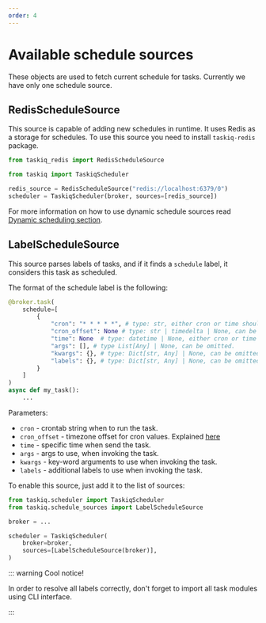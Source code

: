 ```yaml
---
order: 4
---
```


# Available schedule sources

These objects are used to fetch current schedule for tasks.
Currently we have only one schedule source.

## RedisScheduleSource

This source is capable of adding new schedules in runtime. It uses Redis as a storage for schedules.
To use this source you need to install `taskiq-redis` package.

```python
from taskiq_redis import RedisScheduleSource

from taskiq import TaskiqScheduler

redis_source = RedisScheduleSource("redis://localhost:6379/0")
scheduler = TaskiqScheduler(broker, sources=[redis_source])
```

For more information on how to use dynamic schedule sources read [Dynamic scheduling section](../guide/scheduling-tasks.md#dynamic-scheduling).


## LabelScheduleSource

This source parses labels of tasks, and if it finds a `schedule` label, it considers this task as scheduled.

The format of the schedule label is the following:

```python
@broker.task(
    schedule=[
        {
            "cron": "* * * * *", # type: str, either cron or time should be specified.
            "cron_offset": None # type: str | timedelta | None, can be omitted.
            "time": None  # type: datetime | None, either cron or time should be specified.
            "args": [], # type List[Any] | None, can be omitted.
            "kwargs": {}, # type: Dict[str, Any] | None, can be omitted.
            "labels": {}, # type: Dict[str, Any] | None, can be omitted.
        }
    ]
)
async def my_task():
    ...
```

Parameters:

- `cron` - crontab string when to run the task.
- `cron_offset` - timezone offset for cron values. Explained [here](../guide/scheduling-tasks.md#working-with-timezones)
- `time` - specific time when send the task.
- `args` - args to use, when invoking the task.
- `kwargs` - key-word arguments to use when invoking the task.
- `labels` - additional labels to use when invoking the task.

To enable this source, just add it to the list of sources:

```python
from taskiq.scheduler import TaskiqScheduler
from taskiq.schedule_sources import LabelScheduleSource

broker = ...

scheduler = TaskiqScheduler(
    broker=broker,
    sources=[LabelScheduleSource(broker)],
)
```

::: warning Cool notice!

In order to resolve all labels correctly, don't forget to import
all task modules using CLI interface.

:::
